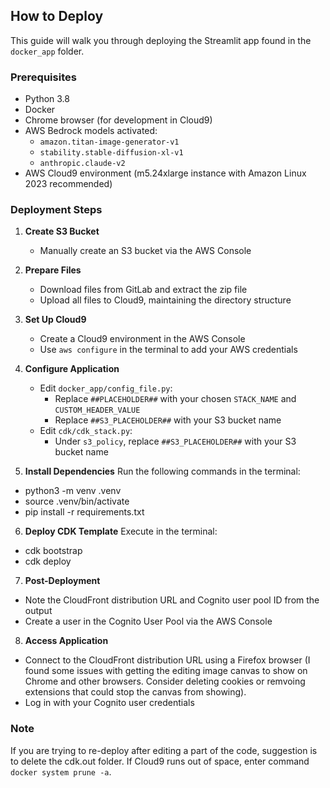 ## How to Deploy

This guide will walk you through deploying the Streamlit app found in the `docker_app` folder.

### Prerequisites

- Python 3.8
- Docker
- Chrome browser (for development in Cloud9)
- AWS Bedrock models activated:
  - `amazon.titan-image-generator-v1`
  - `stability.stable-diffusion-xl-v1`
  - `anthropic.claude-v2`
- AWS Cloud9 environment (m5.24xlarge instance with Amazon Linux 2023 recommended)

### Deployment Steps

1. **Create S3 Bucket**
   - Manually create an S3 bucket via the AWS Console

2. **Prepare Files**
   - Download files from GitLab and extract the zip file
   - Upload all files to Cloud9, maintaining the directory structure

3. **Set Up Cloud9**
   - Create a Cloud9 environment in the AWS Console
   - Use `aws configure` in the terminal to add your AWS credentials

4. **Configure Application**
   - Edit `docker_app/config_file.py`:
     - Replace `##PLACEHOLDER##` with your chosen `STACK_NAME` and `CUSTOM_HEADER_VALUE`
     - Replace `##S3_PLACEHOLDER##` with your S3 bucket name
   - Edit `cdk/cdk_stack.py`:
     - Under `s3_policy`, replace `##S3_PLACEHOLDER##` with your S3 bucket name

5. **Install Dependencies**
   Run the following commands in the terminal:
- python3 -m venv .venv
- source .venv/bin/activate
- pip install -r requirements.txt

6. **Deploy CDK Template**
Execute in the terminal:
- cdk bootstrap
- cdk deploy

7. **Post-Deployment**
- Note the CloudFront distribution URL and Cognito user pool ID from the output
- Create a user in the Cognito User Pool via the AWS Console

8. **Access Application**
- Connect to the CloudFront distribution URL using a Firefox browser (I found some issues with getting the editing image canvas to show on Chrome and other browsers. Consider deleting cookies or remvoing extensions that could stop the canvas from showing).
- Log in with your Cognito user credentials

### Note
If you are trying to re-deploy after editing a part of the code, suggestion is to delete the cdk.out folder. If Cloud9 runs out of space, enter command `docker system prune -a`.


